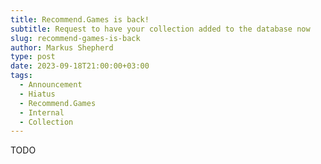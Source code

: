 ```yaml
---
title: Recommend.Games is back!
subtitle: Request to have your collection added to the database now
slug: recommend-games-is-back
author: Markus Shepherd
type: post
date: 2023-09-18T21:00:00+03:00
tags:
  - Announcement
  - Hiatus
  - Recommend.Games
  - Internal
  - Collection
---
```


TODO
